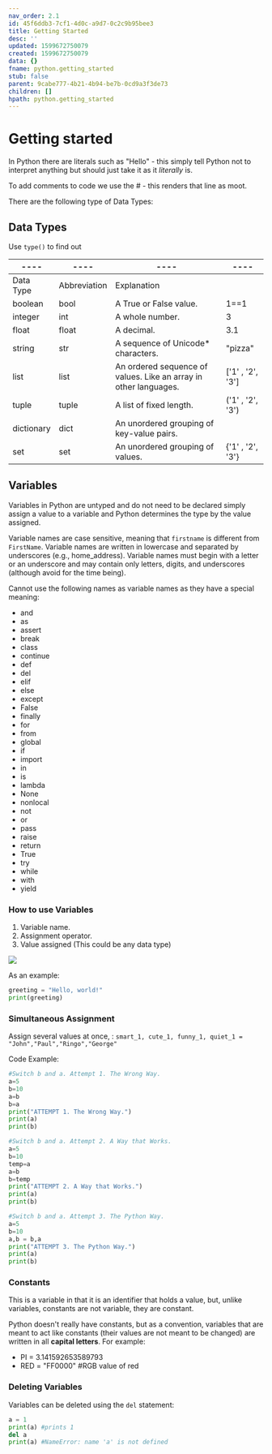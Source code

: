 ```yaml
---
nav_order: 2.1
id: 45f6ddb3-7cf1-4d0c-a9d7-0c2c9b95bee3
title: Getting Started
desc: ''
updated: 1599672750079
created: 1599672750079
data: {}
fname: python.getting_started
stub: false
parent: 9cabe777-4b21-4b94-be7b-0cd9a3f3de73
children: []
hpath: python.getting_started
---
```

# Getting started

In Python there are literals such as "Hello" - this simply tell Python not to interpret anything but should just take it as it _literally_ is.

To add comments to code we use the # - this renders that line as moot. 

There are the following type of Data Types:

## Data Types

Use `type()` to find out

| ----       | ----         | ----                                                             | ----             |
| ---------- | ------------ | ---------------------------------------------------------------- | ---------------- |
| Data Type  | Abbreviation | Explanation                                                      |                  |
| boolean    | bool         | A True or False value.                                           | 1==1             |
| integer    | int          | A whole number.                                                  | 3                |
| float      | float        | A decimal.                                                       | 3.1              |
| string     | str          | A sequence of Unicode\* characters.                              | "pizza"          |
| list       | list         | An ordered sequence of values. Like an array in other languages. | ['1' , '2', '3'] |
| tuple      | tuple        | A list of fixed length.                                          | ('1' , '2', '3') |
| dictionary | dict         | An unordered grouping of key-value pairs.                        |                  |
| set        | set          | An unordered grouping of values.                                 | {'1' , '2', '3'} |

## Variables

Variables in Python are untyped and do not need to be declared  simply assign a value to a variable and Python determines the type by the value assigned.

Variable names are case sensitive, meaning that `firstname` is different from `FirstName`. Variable names are written in lowercase and separated by underscores (e.g., home_address). Variable names must begin with a letter or an underscore and may contain only letters, digits, and underscores (although avoid for the time being).

Cannot use the following names as variable names as they have a special meaning:

- and
- as
- assert
- break
- class
- continue
- def
- del
- elif
- else
- except
- False
- finally
- for
- from
- global
- if
- import
- in
- is
- lambda
- None
- nonlocal
- not
- or
- pass
- raise
- return
- True
- try
- while
- with
- yield

### How to use Variables

1. Variable name.
2. Assignment operator.
3. Value assigned (This could be any data type)

![](/assets/images/2020-09-09-19-17-35.png)

As an example:

```Python
greeting = "Hello, world!"
print(greeting)
```

### Simultaneous Assignment

Assign several values at once, :
`smart_1, cute_1, funny_1, quiet_1 = "John","Paul","Ringo","George"`

Code Example:

```Python
#Switch b and a. Attempt 1. The Wrong Way.
a=5
b=10
a=b
b=a
print("ATTEMPT 1. The Wrong Way.")
print(a)
print(b)

#Switch b and a. Attempt 2. A Way that Works.
a=5
b=10
temp=a
a=b
b=temp
print("ATTEMPT 2. A Way that Works.")
print(a)
print(b)

#Switch b and a. Attempt 3. The Python Way.
a=5
b=10
a,b = b,a
print("ATTEMPT 3. The Python Way.")
print(a)
print(b)
```

### Constants

This is a variable in that it is an identifier that holds a value, but, unlike variables, constants are not variable, they are constant. 

Python doesn't really have constants, but as a convention, variables that are meant to act like constants (their values are not meant to be changed) are written in all **capital letters**. For example:

- PI = 3.141592653589793
- RED = "FF0000" #RGB value of red

### Deleting Variables

Variables can be deleted using the `del` statement:

```Python
a = 1
print(a) #prints 1
del a
print(a) #NameError: name 'a' is not defined
```
